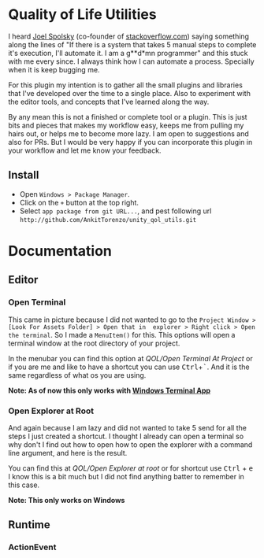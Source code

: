 # Quality of Life Utilities
I heard [Joel Spolsky](https://www.joelonsoftware.com/) (co-founder of [stackoverflow.com](https://stackoverflow.com/)) 
saying something along the lines of "If there is a system that takes 5 manual steps to complete it's execution, I'll 
automate it. I am a g**d*mn programmer" and this stuck with me every since. I always think how I can automate a process.
Specially when it is keep bugging me.

For this plugin my intention is to gather all the small plugins and libraries that I've developed over the time to a 
single place. Also to experiment with the editor tools, and concepts that I've learned along the way.

By any mean this is not a finished or complete tool or a plugin. This is just bits and pieces that makes my workflow 
easy, keeps me from pulling my hairs out, or helps me to become more lazy. I am open to suggestions and also for PRs.
But I would be very happy if you can incorporate this plugin in your workflow and let me know your feedback.

## Install
 - Open ```Windows > Package Manager```.
 - Click on the ```+``` button at the top right.
 - Select ```app package from git URL...```, and pest following url ```http://github.com/AnkitTorenzo/unity_qol_utils.git```

# Documentation
## Editor
### Open Terminal
This came in picture because I did not wanted to go to the ```Project Window > [Look For Assets Folder] > Open that in 
explorer > Right click > Open the terminal```. So I made a ```MenuItem()``` for this. This options will open a terminal
window at the root directory of your project.

In the menubar you can find this option at _QOL/Open Terminal At Project_ or if you are me and like to have a shortcut
you can use <kbd>Ctrl</kbd>+<kbd>`</kbd>. And it is the same regardless of what os you are using.

**Note: As of now this only works with [Windows Terminal App](https://apps.microsoft.com/detail/9N0DX20HK701?hl=en-US&gl=US)**

### Open Explorer at Root
And again because I am lazy and did not wanted to take 5 send for all the steps I just created a shortcut. I thought I 
already can open a terminal so why don't I find out how to open how to open the explorer with a command line argument,
and here is the result.

You can find this at _QOL/Open Explorer at root_ or for shortcut use <kbd>Ctrl</kbd> + <kbd>e</kbd> I know this is a
bit much but I did not find anything batter to remember in this case.

**Note: This only works on Windows**

## Runtime
### ActionEvent